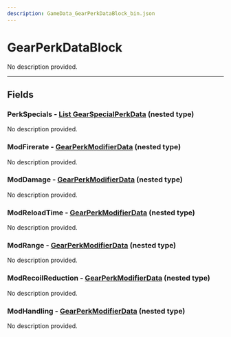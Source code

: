 ```yaml
---
description: GameData_GearPerkDataBlock_bin.json
---
```


# GearPerkDataBlock

No description provided.

***

## Fields

### PerkSpecials - [List GearSpecialPerkData](../../nested-types/gearspecialperkdata.md) (nested type)

No description provided.

### ModFirerate - [GearPerkModifierData](../../nested-types/gearperkmodifierdata.md) (nested type)

No description provided.

### ModDamage - [GearPerkModifierData](../../nested-types/gearperkmodifierdata.md) (nested type)

No description provided.

### ModReloadTime - [GearPerkModifierData](../../nested-types/gearperkmodifierdata.md) (nested type)

No description provided.

### ModRange - [GearPerkModifierData](../../nested-types/gearperkmodifierdata.md) (nested type)

No description provided.

### ModRecoilReduction - [GearPerkModifierData](../../nested-types/gearperkmodifierdata.md) (nested type)

No description provided.

### ModHandling - [GearPerkModifierData](../../nested-types/gearperkmodifierdata.md) (nested type)

No description provided.
